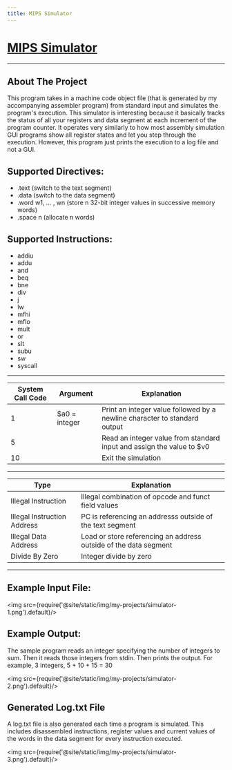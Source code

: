 ```yaml
---
title: MIPS Simulator
---
```


# [MIPS Simulator](https://github.com/Logon27/Mips-Simulator)

---

## About The Project

This program takes in a machine code object file (that is generated by my accompanying assembler program) from standard input and simulates the program's execution. This simulator is interesting because it basically tracks the status of all your registers and data segment at each increment of the program counter. It operates very similarly to how most assembly simulation GUI programs show all register states and let you step through the execution. However, this program just prints the execution to a log file and not a GUI.

## Supported Directives:
* .text (switch to the text segment)
* .data (switch to the data segment)
* .word w1, ... , wn (store n 32-bit integer values in successive memory words)
* .space n (allocate n words)

## Supported Instructions:
* addiu
* addu
* and
* beq
* bne
* div
* j
* lw
* mfhi
* mflo
* mult
* or
* slt
* subu
* sw
* syscall

---
System Call Code | Argument | Explanation
------------ | ------------- | -------------
1 | $a0 = integer | Print an integer value followed by a newline character to standard output
5 |  | Read an integer value from standard input and assign the value to $v0
10 |  | Exit the simulation

---
Type | Explanation
------------ | -------------
Illegal Instruction | Illegal combination of opcode and funct field values
Illegal Instruction Address | PC is referencing an addresss outside of the text segment
Illegal Data Address | Load or store referencing an address outside of the data segment
Divide By Zero | Integer divide by zero

---
## Example Input File:

<img src={require('@site/static/img/my-projects/simulator-1.png').default}/>

## Example Output:

The sample program reads an integer specifying the number of integers to sum. 
Then it reads those integers from stdin. Then prints the output.
For example, 3 integers, 5 + 10 + 15 = 30

<img src={require('@site/static/img/my-projects/simulator-2.png').default}/>

## Generated Log.txt File
A log.txt file is also generated each time a program is simulated. This includes disassembled instructions, register values and current values of the words in the data segment for every instruction executed.

<img src={require('@site/static/img/my-projects/simulator-3.png').default}/>